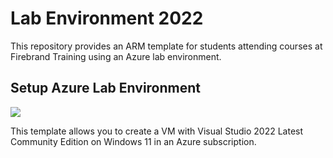 # Lab Environment 2022

This repository provides an ARM template for students attending courses at Firebrand Training using an Azure lab environment.

## Setup Azure Lab Environment

<a href="https://portal.azure.com/#create/Microsoft.Template/uri/https%3A%2F%2Fraw.githubusercontent.com%2FSJaschinski%2FLabEnv2022%2Fmain%2Ftemplate.json" target="_blank">
    <img src="https://aka.ms/deploytoazurebutton"/>
</a>

This template allows you to create a VM with Visual Studio 2022 Latest Community Edition on Windows 11 in an Azure subscription.
